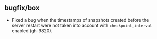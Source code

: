 ## bugfix/box

* Fixed a bug when the timestamps of snapshots created before the server restart
  were not taken into account with `checkpoint_interval` enabled (gh-9820).
